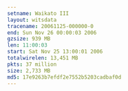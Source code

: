 ```yaml
---
setname: Waikato III
layout: witsdata
tracename: 20061125-000000-0
end: Sun Nov 26 00:00:03 2006
gzsize: 939 MB
len: 11:00:03
start: Sat Nov 25 13:00:01 2006
totalwirelen: 13,451 MB
pkts: 37 million
size: 2,733 MB
md5: 17e9263b7efdf2e7552b5203cadbaf0d
---
```

